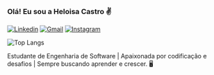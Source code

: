 ### Olá! Eu sou a Heloisa Castro ✌️

[![Linkedin](https://img.shields.io/badge/LinkedIn-0077B5?style=for-the-badge&logo=linkedin&logoColor=white)](https://www.linkedin.com/in/heloisa-de-castro-miranda-2508a42ba/)
[![Gmail](https://img.shields.io/badge/Gmail-D14836?style=for-the-badge&logo=gmail&logoColor=white)](mailto:heloisacastromiranda@gmail.com)
[![Instagram](https://img.shields.io/badge/Instagram-E4405F?style=for-the-badge&logo=instagram&logoColor=white)](https://www.instagram.com/heloisacastr_/)

![Top Langs](https://github-readme-stats.vercel.app/api/top-langs/?username=devheloisa&layout=compact)

Estudante de Engenharia de Software | Apaixonada por codificação e desafios | Sempre buscando aprender e crescer. 🖥️
